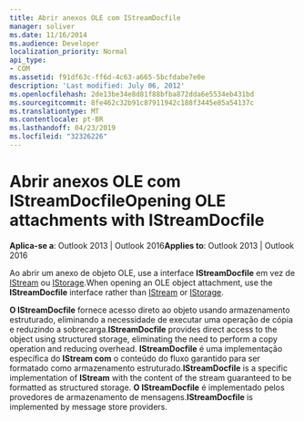 ```yaml
---
title: Abrir anexos OLE com IStreamDocfile
manager: soliver
ms.date: 11/16/2014
ms.audience: Developer
localization_priority: Normal
api_type:
- COM
ms.assetid: f91df63c-ff6d-4c63-a665-5bcfdabe7e0e
description: 'Last modified: July 06, 2012'
ms.openlocfilehash: 2de13be34e8d81f88bfba872dda6e5534eb431bd
ms.sourcegitcommit: 8fe462c32b91c87911942c188f3445e85a54137c
ms.translationtype: MT
ms.contentlocale: pt-BR
ms.lasthandoff: 04/23/2019
ms.locfileid: "32326226"
---
```

# <a name="opening-ole-attachments-with-istreamdocfile"></a><span data-ttu-id="dc941-103">Abrir anexos OLE com IStreamDocfile</span><span class="sxs-lookup"><span data-stu-id="dc941-103">Opening OLE attachments with IStreamDocfile</span></span>

<span data-ttu-id="dc941-104">**Aplica-se a**: Outlook 2013 | Outlook 2016</span><span class="sxs-lookup"><span data-stu-id="dc941-104">**Applies to**: Outlook 2013 | Outlook 2016</span></span> 
  
<span data-ttu-id="dc941-105">Ao abrir um anexo de objeto OLE, use a interface **IStreamDocfile** em vez de [IStream](https://msdn.microsoft.com/library/windows/desktop/aa380034%28v=vs.85%29.aspx) ou [IStorage](https://msdn.microsoft.com/library/windows/desktop/aa380015%28v=vs.85%29.aspx).</span><span class="sxs-lookup"><span data-stu-id="dc941-105">When opening an OLE object attachment, use the **IStreamDocfile** interface rather than [IStream](https://msdn.microsoft.com/library/windows/desktop/aa380034%28v=vs.85%29.aspx) or [IStorage](https://msdn.microsoft.com/library/windows/desktop/aa380015%28v=vs.85%29.aspx).</span></span> 

<span data-ttu-id="dc941-106">**O IStreamDocfile** fornece acesso direto ao objeto usando armazenamento estruturado, eliminando a necessidade de executar uma operação de cópia e reduzindo a sobrecarga.</span><span class="sxs-lookup"><span data-stu-id="dc941-106">**IStreamDocfile** provides direct access to the object using structured storage, eliminating the need to perform a copy operation and reducing overhead.</span></span> <span data-ttu-id="dc941-107">**IStreamDocfile** é uma implementação específica do **IStream com** o conteúdo do fluxo garantido para ser formatado como armazenamento estruturado.</span><span class="sxs-lookup"><span data-stu-id="dc941-107">**IStreamDocfile** is a specific implementation of **IStream** with the content of the stream guaranteed to be formatted as structured storage.</span></span> <span data-ttu-id="dc941-108">**O IStreamDocfile** é implementado pelos provedores de armazenamento de mensagens.</span><span class="sxs-lookup"><span data-stu-id="dc941-108">**IStreamDocfile** is implemented by message store providers.</span></span> 
  

